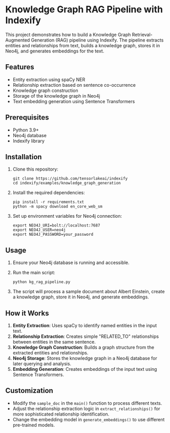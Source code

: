 # Knowledge Graph RAG Pipeline with Indexify

This project demonstrates how to build a Knowledge Graph Retrieval-Augmented Generation (RAG) pipeline using Indexify. The pipeline extracts entities and relationships from text, builds a knowledge graph, stores it in Neo4j, and generates embeddings for the text.

## Features

- Entity extraction using spaCy NER
- Relationship extraction based on sentence co-occurrence
- Knowledge graph construction
- Storage of the knowledge graph in Neo4j
- Text embedding generation using Sentence Transformers

## Prerequisites

- Python 3.9+
- Neo4j database
- Indexify library

## Installation

1. Clone this repository:
   ```
   git clone https://github.com/tensorlakeai/indexify
   cd indexify/examples/knowledge_graph_generation
   ```

2. Install the required dependencies:
   ```
   pip install -r requirements.txt
   python -m spacy download en_core_web_sm
   ```

3. Set up environment variables for Neo4j connection:
   ```
   export NEO4J_URI=bolt://localhost:7687
   export NEO4J_USER=neo4j
   export NEO4J_PASSWORD=your_password
   ```

## Usage

1. Ensure your Neo4j database is running and accessible.

2. Run the main script:
   ```
   python kg_rag_pipeline.py
   ```

3. The script will process a sample document about Albert Einstein, create a knowledge graph, store it in Neo4j, and generate embeddings.

## How it Works

1. **Entity Extraction**: Uses spaCy to identify named entities in the input text.
2. **Relationship Extraction**: Creates simple "RELATED_TO" relationships between entities in the same sentence.
3. **Knowledge Graph Construction**: Builds a graph structure from the extracted entities and relationships.
4. **Neo4j Storage**: Stores the knowledge graph in a Neo4j database for later querying and analysis.
5. **Embedding Generation**: Creates embeddings of the input text using Sentence Transformers.

## Customization

- Modify the `sample_doc` in the `main()` function to process different texts.
- Adjust the relationship extraction logic in `extract_relationships()` for more sophisticated relationship identification.
- Change the embedding model in `generate_embeddings()` to use different pre-trained models.